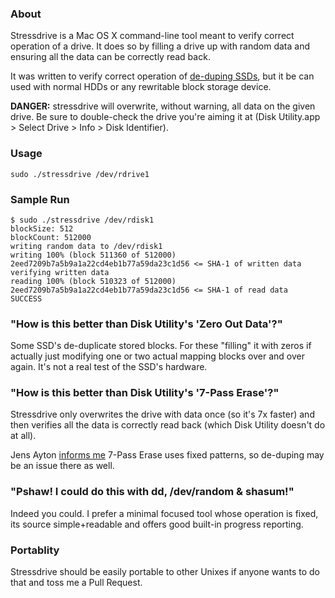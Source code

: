 ### About

Stressdrive is a Mac OS X command-line tool meant to verify correct operation of a drive. It does so by filling a drive up with random data and ensuring all the data can be correctly read back.

It was written to verify correct operation of [de-duping SSDs](http://storagemojo.com/2011/06/27/de-dup-too-much-of-good-thing/), but it be can used with normal HDDs or any rewritable block storage device.

**DANGER:** stressdrive will overwrite, without warning, all data on the given drive. Be sure to double-check the drive you're aiming it at (Disk Utility.app > Select Drive > Info > Disk Identifier).

### Usage

	sudo ./stressdrive /dev/rdrive1

### Sample Run

	$ sudo ./stressdrive /dev/rdisk1
	blockSize: 512
	blockCount: 512000
	writing random data to /dev/rdisk1
	writing 100% (block 511360 of 512000)
	2eed7209b7a5b9a1a22cd4eb1b77a59da23c1d56 <= SHA-1 of written data
	verifying written data
	reading 100% (block 510323 of 512000)
	2eed7209b7a5b9a1a22cd4eb1b77a59da23c1d56 <= SHA-1 of read data
	SUCCESS

### "How is this better than Disk Utility's 'Zero Out Data'?"

Some SSD's de-duplicate stored blocks. For these "filling" it with zeros if actually just modifying one or two actual mapping blocks over and over again. It's not a real test of the SSD's hardware.

### "How is this better than Disk Utility's '7-Pass Erase'?"

Stressdrive only overwrites the drive with data once (so it's 7x faster) and then verifies all the data is correctly read back (which Disk Utility doesn't do at all).

Jens Ayton [informs me](https://twitter.com/ahruman/status/136930141568905217) 7-Pass Erase uses fixed patterns, so de-duping may be an issue there as well.

### "Pshaw! I could do this with dd, /dev/random & shasum!"

Indeed you could. I prefer a minimal focused tool whose operation is fixed, its source simple+readable and offers good built-in progress reporting.

### Portablity

Stressdrive should be easily portable to other Unixes if anyone wants to do that and toss me a Pull Request.